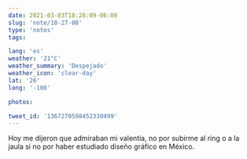 ```yaml
---
date: 2021-03-03T18:28:09-06:00
slug: 'note/18-27-08'
type: 'notes'
tags:

lang: 'es'
weather: '21°C'
weather_summary: 'Despejado'
weather_icon: 'clear-day'
lat: '26'
long: '-100'

photos:

tweet_id: '1367270598452330499'
---
```

Hoy me dijeron que admiraban mi valentía, no por subirme al ring o a la jaula si no por haber estudiado diseño gráfico en México. 